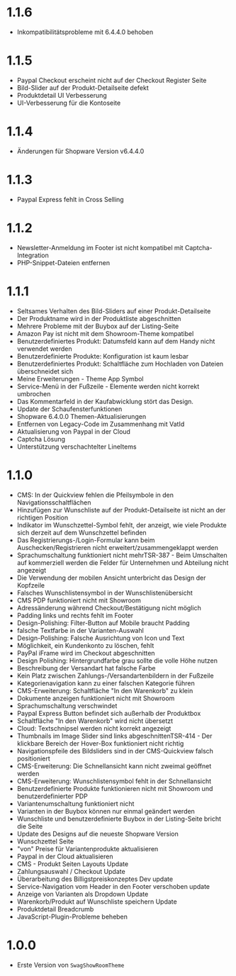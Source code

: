 # 1.1.6
- Inkompatibilitätsprobleme mit 6.4.4.0 behoben

# 1.1.5
- Paypal Checkout erscheint nicht auf der Checkout Register Seite
- Bild-Slider auf der Produkt-Detailseite defekt
- Produktdetail UI Verbesserung
- UI-Verbesserung für die Kontoseite

# 1.1.4
- Änderungen für Shopware Version v6.4.4.0

# 1.1.3
- Paypal Express fehlt in Cross Selling

# 1.1.2
- Newsletter-Anmeldung im Footer ist nicht kompatibel mit Captcha-Integration
- PHP-Snippet-Dateien entfernen

# 1.1.1
- Seltsames Verhalten des Bild-Sliders auf einer Produkt-Detailseite
- Der Produktname wird in der Produktliste abgeschnitten
- Mehrere Probleme mit der Buybox auf der Listing-Seite
- Amazon Pay ist nicht mit dem Showroom-Theme kompatibel
- Benutzerdefiniertes Produkt: Datumsfeld kann auf dem Handy nicht verwendet werden
- Benutzerdefinierte Produkte: Konfiguration ist kaum lesbar
- Benutzerdefiniertes Produkt: Schaltfläche zum Hochladen von Dateien überschneidet sich
- Meine Erweiterungen - Theme App Symbol
- Service-Menü in der Fußzeile - Elemente werden nicht korrekt umbrochen
- Das Kommentarfeld in der Kaufabwicklung stört das Design.
- Update der Schaufensterfunktionen
- Shopware 6.4.0.0 Themen-Aktualisierungen
- Entfernen von Legacy-Code im Zusammenhang mit VatId
- Aktualisierung von Paypal in der Cloud
- Captcha Lösung
- Unterstützung verschachtelter LineItems

# 1.1.0
- CMS: In der Quickview fehlen die Pfeilsymbole in den Navigationsschaltflächen
- Hinzufügen zur Wunschliste auf der Produkt-Detailseite ist nicht an der richtigen Position
- Indikator im Wunschzettel-Symbol fehlt, der anzeigt, wie viele Produkte sich derzeit auf dem Wunschzettel befinden
- Das Registrierungs-/Login-Formular kann beim Auschecken/Registrieren nicht erweitert/zusammengeklappt werden
- Sprachumschaltung funktioniert nicht mehrTSR-387 - Beim Umschalten auf kommerziell werden die Felder für Unternehmen und Abteilung nicht angezeigt
- Die Verwendung der mobilen Ansicht unterbricht das Design der Kopfzeile
- Falsches Wunschlistensymbol in der Wunschlistenübersicht
- CMS PDP funktioniert nicht mit Showroom
- Adressänderung während Checkout/Bestätigung nicht möglich
- Padding links und rechts fehlt im Footer
- Design-Polishing: Filter-Button auf Mobile braucht Padding
- falsche Textfarbe in der Varianten-Auswahl
- Design-Polishing: Falsche Ausrichtung von Icon und Text
- Möglichkeit, ein Kundenkonto zu löschen, fehlt
- PayPal iFrame wird im Checkout abgeschnitten
- Design Polishing: Hintergrundfarbe grau sollte die volle Höhe nutzen
- Beschreibung der Versandart hat falsche Farbe
- Kein Platz zwischen Zahlungs-/Versandartenbildern in der Fußzeile
- Kategorienavigation kann zu einer falschen Kategorie führen
- CMS-Erweiterung: Schaltfläche "In den Warenkorb" zu klein
- Dokumente anzeigen funktioniert nicht mit Showroom
- Sprachumschaltung verschwindet
- Paypal Express Button befindet sich außerhalb der Produktbox
- Schaltfläche "In den Warenkorb" wird nicht übersetzt
- Cloud: Textschnipsel werden nicht korrekt angezeigt
- Thumbnails im Image Slider sind links abgeschnittenTSR-414 - Der klickbare Bereich der Hover-Box funktioniert nicht richtig
- Navigationspfeile des Bildsliders sind in der CMS-Quickview falsch positioniert
- CMS-Erweiterung: Die Schnellansicht kann nicht zweimal geöffnet werden
- CMS-Erweiterung: Wunschlistensymbol fehlt in der Schnellansicht
- Benutzerdefinierte Produkte funktionieren nicht mit Showroom und benutzerdefinierter PDP
- Variantenumschaltung funktioniert nicht
- Varianten in der Buybox können nur einmal geändert werden
- Wunschliste und benutzerdefinierte Buybox in der Listing-Seite bricht die Seite
- Update des Designs auf die neueste Shopware Version
- Wunschzettel Seite
- "von" Preise für Variantenprodukte aktualisieren
- Paypal in der Cloud aktualisieren
- CMS - Produkt Seiten Layouts Update
- Zahlungsauswahl / Checkout Update
- Überarbeitung des Billigstpreiskonzeptes Dev update
- Service-Navigation vom Header in den Footer verschoben update
- Anzeige von Varianten als Dropdown Update
- Warenkorb/Produkt auf Wunschliste speichern Update
- Produktdetail Breadcrumb
- JavaScript-Plugin-Probleme beheben

# 1.0.0
- Erste Version von `SwagShowRoomTheme`
